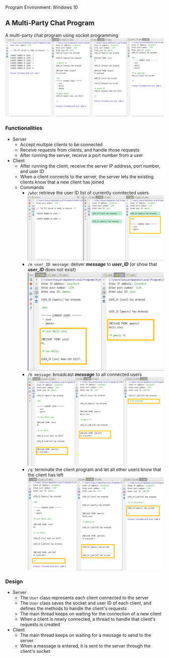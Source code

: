 Program Environment: Windows 10

## A Multi-Party Chat Program

A multi-party chat program using socket programming
![Multi-Chat Program](./images/multi-chat.png)

### **Functionalities**
* Server
	* Accept multiple clients to be connected
	* Receive requests from clients, and handle those requests
	* After running the server, receive a port number from a user
* Client
	* After running the client, receive the server IP address, port number, and user ID
	* When a client connects to the server, the server lets the existing clients know that a new client has joined
	* Commands
		* `/who`: retrieve the user ID list of currently conntected users
![who command](./images/who.png)
		* `/m user_ID message`: deliver ***message*** to ***user_ID*** (or show that ***user_ID*** does not exist)
![m command](./images/m.png)
		* `/b message`: broadcast ***message*** to all connected users
![b command](./images/b.png)
		* `/q`: terminate the client program and let all other users know that the client has left
![q command](./images/q.png)

### Design
* Server
	* The `User` class represents each client connected to the server
	* The `User` class saves the socket and user ID of each client, and defines the methods to handle the client's requests
	* The main thread keeps on waiting for the connection of a new client
	* When a client is newly connected, a thread to handle that client's requests is created
* Client
	* The main thread keeps on waiting for a message to send to the server
	* When a message is entered, it is sent to the server through the client's socket
